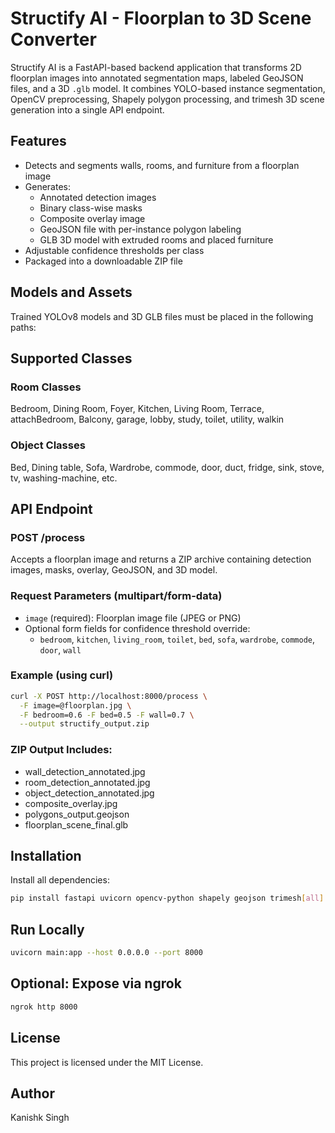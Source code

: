 
# Structify AI - Floorplan to 3D Scene Converter

Structify AI is a FastAPI-based backend application that transforms 2D floorplan images into annotated segmentation maps, labeled GeoJSON files, and a 3D `.glb` model. It combines YOLO-based instance segmentation, OpenCV preprocessing, Shapely polygon processing, and trimesh 3D scene generation into a single API endpoint.

## Features

- Detects and segments walls, rooms, and furniture from a floorplan image
- Generates:
  - Annotated detection images
  - Binary class-wise masks
  - Composite overlay image
  - GeoJSON file with per-instance polygon labeling
  - GLB 3D model with extruded rooms and placed furniture
- Adjustable confidence thresholds per class
- Packaged into a downloadable ZIP file

## Models and Assets

Trained YOLOv8 models and 3D GLB files must be placed in the following paths:

## Supported Classes

### Room Classes
Bedroom, Dining Room, Foyer, Kitchen, Living Room, Terrace, attachBedroom, Balcony, garage, lobby, study, toilet, utility, walkin

### Object Classes
Bed, Dining table, Sofa, Wardrobe, commode, door, duct, fridge, sink, stove, tv, washing-machine, etc.

## API Endpoint

### POST /process

Accepts a floorplan image and returns a ZIP archive containing detection images, masks, overlay, GeoJSON, and 3D model.

### Request Parameters (multipart/form-data)

- `image` (required): Floorplan image file (JPEG or PNG)
- Optional form fields for confidence threshold override:
  - `bedroom`, `kitchen`, `living_room`, `toilet`, `bed`, `sofa`, `wardrobe`, `commode`, `door`, `wall`

### Example (using curl)

```bash
curl -X POST http://localhost:8000/process \
  -F image=@floorplan.jpg \
  -F bedroom=0.6 -F bed=0.5 -F wall=0.7 \
  --output structify_output.zip
````

### ZIP Output Includes:

* wall\_detection\_annotated.jpg
* room\_detection\_annotated.jpg
* object\_detection\_annotated.jpg
* composite\_overlay.jpg
* polygons\_output.geojson
* floorplan\_scene\_final.glb

## Installation

Install all dependencies:

```bash
pip install fastapi uvicorn opencv-python shapely geojson trimesh[all] ultralytics
```

## Run Locally

```bash
uvicorn main:app --host 0.0.0.0 --port 8000
```

## Optional: Expose via ngrok

```bash
ngrok http 8000
```

## License

This project is licensed under the MIT License.

## Author

Kanishk Singh
